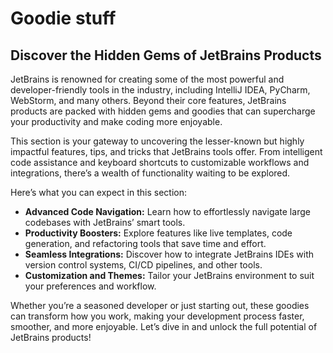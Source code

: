 # Goodie stuff

## Discover the Hidden Gems of JetBrains Products

JetBrains is renowned for creating some of the most powerful and developer-friendly tools in the industry, including IntelliJ IDEA, PyCharm, WebStorm, and many others. Beyond their core features, JetBrains products are packed with hidden gems and goodies that can supercharge your productivity and make coding more enjoyable.

This section is your gateway to uncovering the lesser-known but highly impactful features, tips, and tricks that JetBrains tools offer. From intelligent code assistance and keyboard shortcuts to customizable workflows and integrations, there’s a wealth of functionality waiting to be explored.

Here’s what you can expect in this section:

- **Advanced Code Navigation:** Learn how to effortlessly navigate large codebases with JetBrains’ smart tools.
- **Productivity Boosters:** Explore features like live templates, code generation, and refactoring tools that save time and effort.
- **Seamless Integrations:** Discover how to integrate JetBrains IDEs with version control systems, CI/CD pipelines, and other tools.
- **Customization and Themes:** Tailor your JetBrains environment to suit your preferences and workflow.

Whether you’re a seasoned developer or just starting out, these goodies can transform how you work, making your development process faster, smoother, and more enjoyable. Let’s dive in and unlock the full potential of JetBrains products!

